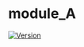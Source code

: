 # module_A
[![Version](https://img.shields.io/badge/latest-2.3.0-blue/)](https://github.com/maite828/module_A.git)
